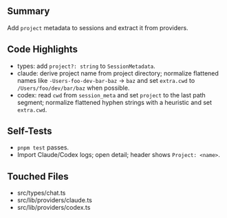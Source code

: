 ## Summary

Add `project` metadata to sessions and extract it from providers.

## Code Highlights

- types: add `project?: string` to `SessionMetadata`.
- claude: derive project name from project directory; normalize flattened names like `-Users-foo-dev-bar-baz` → `baz` and set `extra.cwd` to `/Users/foo/dev/bar/baz` when possible.
- codex: read `cwd` from `session_meta` and set `project` to the last path segment; normalize flattened hyphen strings with a heuristic and set `extra.cwd`.

## Self-Tests

- `pnpm test` passes.
- Import Claude/Codex logs; open detail; header shows `Project: <name>`.

## Touched Files

- src/types/chat.ts
- src/lib/providers/claude.ts
- src/lib/providers/codex.ts
